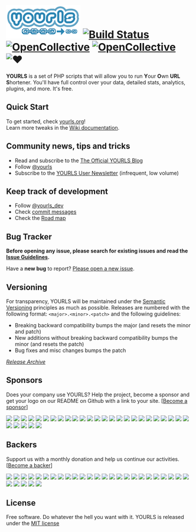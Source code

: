 [![yourls](images/yourls-logo.png)](https://yourls.org) [![Build Status](https://api.travis-ci.org/YOURLS/YOURLS.svg?branch=master)](https://travis-ci.org/YOURLS/YOURLS) [![OpenCollective](https://opencollective.com/yourls/backers/badge.svg)](#backers) 
[![OpenCollective](https://opencollective.com/yourls/sponsors/badge.svg)](#sponsors) ![&hearts;](https://img.shields.io/badge/made%20with-%E2%9D%A4-ff69b4.svg)
========

**YOURLS** is a set of PHP scripts that will allow you to run <strong>Y</strong>our <strong>O</strong>wn <strong>URL</strong> <strong>S</strong>hortener. You'll have full control over your data, detailed stats, analytics, plugins, and more. It's free.


Quick Start
-----------
To get started, check [yourls.org](https://yourls.org)!  
Learn more tweaks in the [Wiki documentation](https://github.com/YOURLS/YOURLS/wiki/).


Community news, tips and tricks
-------------------------------
* Read and subscribe to the [The Official YOURLS Blog](http://blog.yourls.org)
* Follow [@yourls](https://twitter.com/yourls)
* Subscribe to the [YOURLS User Newsletter](http://yourls.org/newsletter) (infrequent, low volume)


Keep track of development
-------------------------
* Follow [@yourls_dev](http://twitter.com/yourls_dev)
* Check [commit messages](https://github.com/YOURLS/YOURLS/commits/master)
* Check the [Road map](https://github.com/YOURLS/YOURLS/wiki/Road-Map)


Bug Tracker
-----------
__Before opening any issue, please search for existing issues and read the [Issue Guidelines](https://github.com/YOURLS/YOURLS/wiki/Bug-Report).__

Have a **new bug** to report? [Please open a new issue](https://github.com/YOURLS/YOURLS/issues/new?title=Issue+title+--+be+DESCRIPTIVE).


Versioning
----------
For transparency, YOURLS will be maintained under the [Semantic Versioning](http://semver.org) principles as much as possible. Releases are numbered with the following format: `<major>.<minor>.<patch>` and the following guidelines:
* Breaking backward compatibility bumps the major (and resets the minor and patch)
* New additions without breaking backward compatibility bumps the minor (and resets the patch)
* Bug fixes and misc changes bumps the patch

*[Release Archive](https://github.com/YOURLS/YOURLS/releases)*


Sponsors
-------
Does your company use YOURLS? Help the project, become a sponsor and get your logo on our README on Github with a link to your site. [[Become a sponsor](https://opencollective.com/yourls#sponsor)]

<a href="https://opencollective.com/yourls/sponsor/0/website" target="_blank"><img src="https://opencollective.com/yourls/sponsor/0/avatar.svg"></a>
<a href="https://opencollective.com/yourls/sponsor/1/website" target="_blank"><img src="https://opencollective.com/yourls/sponsor/1/avatar.svg"></a>
<a href="https://opencollective.com/yourls/sponsor/2/website" target="_blank"><img src="https://opencollective.com/yourls/sponsor/2/avatar.svg"></a>
<a href="https://opencollective.com/yourls/sponsor/3/website" target="_blank"><img src="https://opencollective.com/yourls/sponsor/3/avatar.svg"></a>
<a href="https://opencollective.com/yourls/sponsor/4/website" target="_blank"><img src="https://opencollective.com/yourls/sponsor/4/avatar.svg"></a>
<a href="https://opencollective.com/yourls/sponsor/5/website" target="_blank"><img src="https://opencollective.com/yourls/sponsor/5/avatar.svg"></a>
<a href="https://opencollective.com/yourls/sponsor/6/website" target="_blank"><img src="https://opencollective.com/yourls/sponsor/6/avatar.svg"></a>
<a href="https://opencollective.com/yourls/sponsor/7/website" target="_blank"><img src="https://opencollective.com/yourls/sponsor/7/avatar.svg"></a>
<a href="https://opencollective.com/yourls/sponsor/8/website" target="_blank"><img src="https://opencollective.com/yourls/sponsor/8/avatar.svg"></a>
<a href="https://opencollective.com/yourls/sponsor/9/website" target="_blank"><img src="https://opencollective.com/yourls/sponsor/9/avatar.svg"></a>
<a href="https://opencollective.com/yourls/sponsor/10/website" target="_blank"><img src="https://opencollective.com/yourls/sponsor/10/avatar.svg"></a>
<a href="https://opencollective.com/yourls/sponsor/11/website" target="_blank"><img src="https://opencollective.com/yourls/sponsor/11/avatar.svg"></a>
<a href="https://opencollective.com/yourls/sponsor/12/website" target="_blank"><img src="https://opencollective.com/yourls/sponsor/12/avatar.svg"></a>
<a href="https://opencollective.com/yourls/sponsor/13/website" target="_blank"><img src="https://opencollective.com/yourls/sponsor/13/avatar.svg"></a>
<a href="https://opencollective.com/yourls/sponsor/14/website" target="_blank"><img src="https://opencollective.com/yourls/sponsor/14/avatar.svg"></a>
<a href="https://opencollective.com/yourls/sponsor/15/website" target="_blank"><img src="https://opencollective.com/yourls/sponsor/15/avatar.svg"></a>
<a href="https://opencollective.com/yourls/sponsor/16/website" target="_blank"><img src="https://opencollective.com/yourls/sponsor/16/avatar.svg"></a>
<a href="https://opencollective.com/yourls/sponsor/17/website" target="_blank"><img src="https://opencollective.com/yourls/sponsor/17/avatar.svg"></a>
<a href="https://opencollective.com/yourls/sponsor/18/website" target="_blank"><img src="https://opencollective.com/yourls/sponsor/18/avatar.svg"></a>
<a href="https://opencollective.com/yourls/sponsor/19/website" target="_blank"><img src="https://opencollective.com/yourls/sponsor/19/avatar.svg"></a>
<a href="https://opencollective.com/yourls/sponsor/20/website" target="_blank"><img src="https://opencollective.com/yourls/sponsor/20/avatar.svg"></a>
<a href="https://opencollective.com/yourls/sponsor/21/website" target="_blank"><img src="https://opencollective.com/yourls/sponsor/21/avatar.svg"></a>
<a href="https://opencollective.com/yourls/sponsor/22/website" target="_blank"><img src="https://opencollective.com/yourls/sponsor/22/avatar.svg"></a>
<a href="https://opencollective.com/yourls/sponsor/23/website" target="_blank"><img src="https://opencollective.com/yourls/sponsor/23/avatar.svg"></a>
<a href="https://opencollective.com/yourls/sponsor/24/website" target="_blank"><img src="https://opencollective.com/yourls/sponsor/24/avatar.svg"></a>
<a href="https://opencollective.com/yourls/sponsor/25/website" target="_blank"><img src="https://opencollective.com/yourls/sponsor/25/avatar.svg"></a>
<a href="https://opencollective.com/yourls/sponsor/26/website" target="_blank"><img src="https://opencollective.com/yourls/sponsor/26/avatar.svg"></a>
<a href="https://opencollective.com/yourls/sponsor/27/website" target="_blank"><img src="https://opencollective.com/yourls/sponsor/27/avatar.svg"></a>
<a href="https://opencollective.com/yourls/sponsor/28/website" target="_blank"><img src="https://opencollective.com/yourls/sponsor/28/avatar.svg"></a>
<a href="https://opencollective.com/yourls/sponsor/29/website" target="_blank"><img src="https://opencollective.com/yourls/sponsor/29/avatar.svg"></a>

Backers
-------

Support us with a monthly donation and help us continue our activities. [[Become a backer](https://opencollective.com/yourls#backer)]

<a href="https://opencollective.com/yourls/backer/0/website" target="_blank"><img src="https://opencollective.com/yourls/backer/0/avatar.svg"></a>
<a href="https://opencollective.com/yourls/backer/1/website" target="_blank"><img src="https://opencollective.com/yourls/backer/1/avatar.svg"></a>
<a href="https://opencollective.com/yourls/backer/2/website" target="_blank"><img src="https://opencollective.com/yourls/backer/2/avatar.svg"></a>
<a href="https://opencollective.com/yourls/backer/3/website" target="_blank"><img src="https://opencollective.com/yourls/backer/3/avatar.svg"></a>
<a href="https://opencollective.com/yourls/backer/4/website" target="_blank"><img src="https://opencollective.com/yourls/backer/4/avatar.svg"></a>
<a href="https://opencollective.com/yourls/backer/5/website" target="_blank"><img src="https://opencollective.com/yourls/backer/5/avatar.svg"></a>
<a href="https://opencollective.com/yourls/backer/6/website" target="_blank"><img src="https://opencollective.com/yourls/backer/6/avatar.svg"></a>
<a href="https://opencollective.com/yourls/backer/7/website" target="_blank"><img src="https://opencollective.com/yourls/backer/7/avatar.svg"></a>
<a href="https://opencollective.com/yourls/backer/8/website" target="_blank"><img src="https://opencollective.com/yourls/backer/8/avatar.svg"></a>
<a href="https://opencollective.com/yourls/backer/9/website" target="_blank"><img src="https://opencollective.com/yourls/backer/9/avatar.svg"></a>
<a href="https://opencollective.com/yourls/backer/10/website" target="_blank"><img src="https://opencollective.com/yourls/backer/10/avatar.svg"></a>
<a href="https://opencollective.com/yourls/backer/11/website" target="_blank"><img src="https://opencollective.com/yourls/backer/11/avatar.svg"></a>
<a href="https://opencollective.com/yourls/backer/12/website" target="_blank"><img src="https://opencollective.com/yourls/backer/12/avatar.svg"></a>
<a href="https://opencollective.com/yourls/backer/13/website" target="_blank"><img src="https://opencollective.com/yourls/backer/13/avatar.svg"></a>
<a href="https://opencollective.com/yourls/backer/14/website" target="_blank"><img src="https://opencollective.com/yourls/backer/14/avatar.svg"></a>
<a href="https://opencollective.com/yourls/backer/15/website" target="_blank"><img src="https://opencollective.com/yourls/backer/15/avatar.svg"></a>
<a href="https://opencollective.com/yourls/backer/16/website" target="_blank"><img src="https://opencollective.com/yourls/backer/16/avatar.svg"></a>
<a href="https://opencollective.com/yourls/backer/17/website" target="_blank"><img src="https://opencollective.com/yourls/backer/17/avatar.svg"></a>
<a href="https://opencollective.com/yourls/backer/18/website" target="_blank"><img src="https://opencollective.com/yourls/backer/18/avatar.svg"></a>
<a href="https://opencollective.com/yourls/backer/19/website" target="_blank"><img src="https://opencollective.com/yourls/backer/19/avatar.svg"></a>
<a href="https://opencollective.com/yourls/backer/20/website" target="_blank"><img src="https://opencollective.com/yourls/backer/20/avatar.svg"></a>
<a href="https://opencollective.com/yourls/backer/21/website" target="_blank"><img src="https://opencollective.com/yourls/backer/21/avatar.svg"></a>
<a href="https://opencollective.com/yourls/backer/22/website" target="_blank"><img src="https://opencollective.com/yourls/backer/22/avatar.svg"></a>
<a href="https://opencollective.com/yourls/backer/23/website" target="_blank"><img src="https://opencollective.com/yourls/backer/23/avatar.svg"></a>
<a href="https://opencollective.com/yourls/backer/24/website" target="_blank"><img src="https://opencollective.com/yourls/backer/24/avatar.svg"></a>
<a href="https://opencollective.com/yourls/backer/25/website" target="_blank"><img src="https://opencollective.com/yourls/backer/25/avatar.svg"></a>
<a href="https://opencollective.com/yourls/backer/26/website" target="_blank"><img src="https://opencollective.com/yourls/backer/26/avatar.svg"></a>
<a href="https://opencollective.com/yourls/backer/27/website" target="_blank"><img src="https://opencollective.com/yourls/backer/27/avatar.svg"></a>
<a href="https://opencollective.com/yourls/backer/28/website" target="_blank"><img src="https://opencollective.com/yourls/backer/28/avatar.svg"></a>
<a href="https://opencollective.com/yourls/backer/29/website" target="_blank"><img src="https://opencollective.com/yourls/backer/29/avatar.svg"></a>

License
-------
Free software. Do whatever the hell you want with it.
YOURLS is released under the [MIT license](LICENSE.md)

